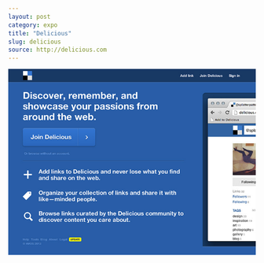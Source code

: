 ```yaml
---
layout: post
category: expo
title: "Delicious"
slug: delicious
source: http://delicious.com
---
```


<img src="/screenshots/delicious.jpg">

